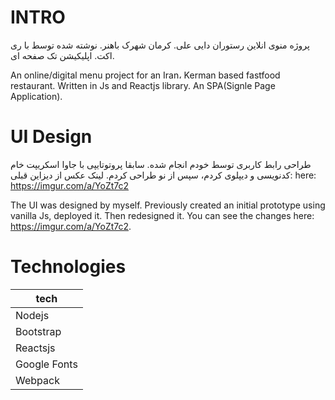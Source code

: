 # INTRO
پروژه منوی انلاین رستوران دایی علی. کرمان شهرک باهنر. نوشته شده توسط با ری اکت. اپلیکیشن تک صفحه ای.

An online/digital menu project for an Iran، Kerman based fastfood restaurant. Written in Js and Reactjs library. An SPA(Signle Page Application). 

# UI Design
طراحی رابط کاربری توسط خودم انجام شده. سابقا پروتوتایپی با جاوا اسکریپت خام کدنویسی و دیپلوی کردم، سپس از نو طراحی کردم. لینک عکس از دیزاین قبلی:‌ here: https://imgur.com/a/YoZt7c2

The UI was designed by myself. Previously created an initial prototype using vanilla Js, deployed it. Then redesigned it. You can see the changes here: https://imgur.com/a/YoZt7c2.


# Technologies
|   tech  |
|   ----- |
|   Nodejs    |
|   Bootstrap |
|   Reactsjs  |
|   Google Fonts |
|   Webpack |

# 
